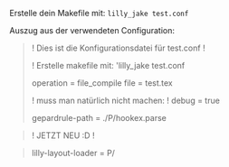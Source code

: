 Erstelle dein Makefile mit: `lilly_jake test.conf`

Auszug aus der verwendeten Configuration:


> ! Dies ist die Konfigurationsdatei für test.conf !
> 
> ! Erstelle makefile mit: 'lilly_jake test.conf
> 
> operation           =   file_compile
> file                =   test.tex
> 
> ! muss man natürlich nicht machen: !
debug               =   true 
> 
> gepardrule-path     =   ./P/hookex.parse

> ! JETZT NEU :D !

> lilly-layout-loader =   P/
